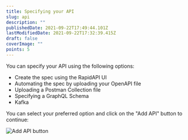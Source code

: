 ```yaml
---
title: Specifying your API
slug: api
description: ""
publishedDate: 2021-09-22T17:49:44.101Z
lastModifiedDate: 2021-09-22T17:32:39.415Z
draft: false
coverImage: ""
points: 5
---
```


You can specify your API using the following options:

- Create the spec using the RapidAPI UI
- Automating the spec by uploading your OpenAPI file
- Uploading a Postman Collection file
- Specifying a GraphQL Schema
- Kafka

You can select your preferred option and click on the "Add API" button to continue:

![Add API button](https://raw.githubusercontent.com/RapidAPI/DevRel-Stack-Data/dev/learn/courses/learn-rapidapi-hub-provider/images/image3.png)
